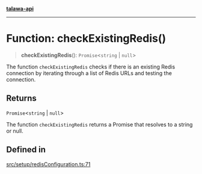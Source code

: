 [**talawa-api**](../../../README.md)

***

# Function: checkExistingRedis()

> **checkExistingRedis**(): `Promise`\<`string` \| `null`\>

The function `checkExistingRedis` checks if there is an existing Redis connection by iterating
through a list of Redis URLs and testing the connection.

## Returns

`Promise`\<`string` \| `null`\>

The function `checkExistingRedis` returns a Promise that resolves to a string or null.

## Defined in

[src/setup/redisConfiguration.ts:71](https://github.com/Suyash878/talawa-api/blob/f376d03c37e9acd046e7cc983947432c95f74442/src/setup/redisConfiguration.ts#L71)
